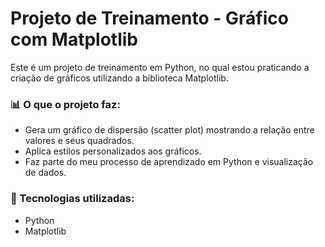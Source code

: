 # Projeto de Treinamento - Gráfico com Matplotlib

Este é um projeto de treinamento em Python, no qual estou praticando a criação de gráficos utilizando a biblioteca Matplotlib.

### 📊 O que o projeto faz:

- Gera um gráfico de dispersão (scatter plot) mostrando a relação entre valores e seus quadrados.
- Aplica estilos personalizados aos gráficos.
- Faz parte do meu processo de aprendizado em Python e visualização de dados.

### 🚀 Tecnologias utilizadas:

- Python
- Matplotlib
